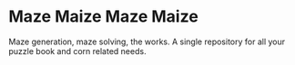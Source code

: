 Maze Maize Maze Maize
=====================

Maze generation, maze solving, the works. A single repository for all your puzzle book and corn related needs.
